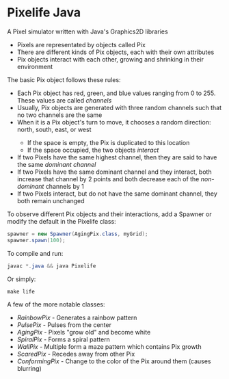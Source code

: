 <h1>Pixelife Java</h1>
A Pixel simulator written with Java's Graphics2D libraries
<ul>
	<li>Pixels are representated by objects called Pix</li>
	<li>There are different kinds of Pix objects, each with their own attributes</li>
	<li>Pix objects interact with each other, growing and shrinking in their environment</li>
</ul>

The basic Pix object follows these rules:
<ul>
	<li>Each Pix object has red, green, and blue values ranging from 0 to 255. These values are called <i>channels</i></li>
	<li>Usually, Pix objects are generated with three random channels such that no two channels are the same</li>
	<li>When it is a Pix object's turn to move, it chooses a random direction: north, south, east, or west</li>
	<ul>
		<li>If the space is empty, the Pix is duplicated to this location</li>
		<li>If the space occupied, the two objects <i>interact</i></li>
	</ul>
	<li>If two Pixels have the same highest channel, then they are said to have the same <i>dominant channel</i></li>
	<li>If two Pixels have the same dominant channel and they interact, both increase that channel by 2 points and both decrease each of the <i>non-dominant</i> channels by 1</li>
	<li>If two Pixels interact, but do not have the same dominant channel, they both remain unchanged</li>
</ul>

To observe different Pix objects and their interactions, add a Spawner or modify the default in the Pixelife class:
```Java
spawner = new Spawner(AgingPix.class, myGrid);
spawner.spawn(100);
```

To compile and run:
```java
javac *.java && java Pixelife
```
Or simply:
```
make life
```

A few of the more notable classes:
<ul>
	<li><i>RainbowPix</i> - Generates a rainbow pattern</li>
	<li><i>PulsePix</i> - Pulses from the center</li>
	<li><i>AgingPix</i> - Pixels "grow old" and become white</li>
	<li><i>SpiralPix</i> - Forms a spiral pattern</li>
	<li><i>WallPix</i> - Multiple form a maze pattern which contains Pix growth</li>
	<li><i>ScaredPix</i> - Recedes away from other Pix</li>
	<li><i>ConformingPix</i> - Change to the color of the Pix around them (causes blurring)</li>
</ul>

